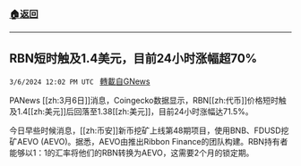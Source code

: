 ###  [:house:返回](README.md)
---


## RBN短时触及1.4美元，目前24小时涨幅超70%
`3/6/2024 12:02 PM UTC ` [轉載自GNews](https://gnews.org/articles/2370508)

PANews [[zh:3月6日]]消息，Coingecko数据显示，RBN[[zh:代币]]价格短时触及1.4[[zh:美元]]后回落至1.38[[zh:美元]]，目前24小时涨幅达71.5%。

今日早些时候消息，[[zh:币安]]新币挖矿上线第48期项目，使用BNB、FDUSD挖矿AEVO (AEVO)。据悉，AEVO由推出Ribbon Finance的团队构建。RBN持有者能够以1：1的汇率将他们的RBN转换为AEVO，这需要2个月的锁定期。
